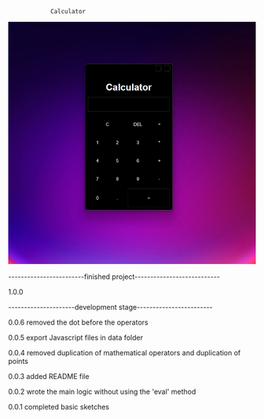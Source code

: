                 Calculator

![Image Calculator](img/README_IMG.png)


------------------------finished project---------------------------

1.0.0

---------------------development stage------------------------

0.0.6 removed the dot before the operators

0.0.5 export Javascript files in data folder 

0.0.4 removed duplication of mathematical operators and duplication of points 

0.0.3 added README file

0.0.2 wrote the main logic without using the 'eval' method

0.0.1 completed basic sketches









